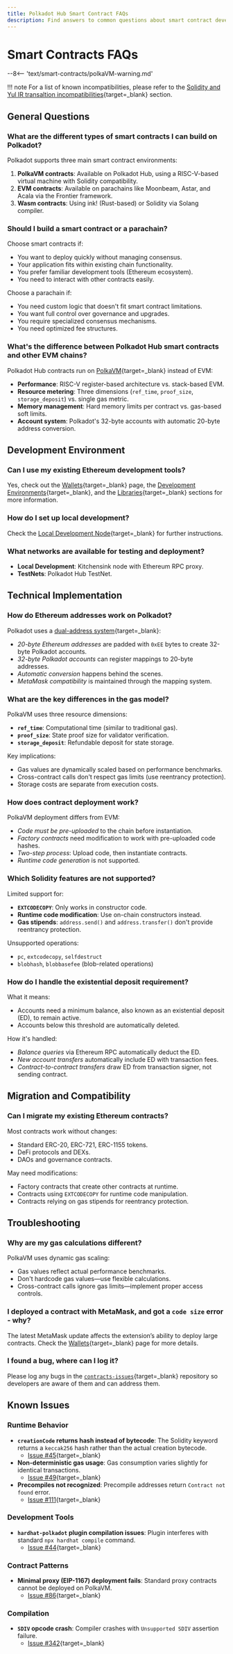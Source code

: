 ```yaml
---
title: Polkadot Hub Smart Contract FAQs
description: Find answers to common questions about smart contract development, deployment, and compatibility in the Polkadot Hub ecosystem.
---
```


# Smart Contracts FAQs

--8<-- 'text/smart-contracts/polkaVM-warning.md'

!!! note
    For a list of known incompatibilities, please refer to the [Solidity and Yul IR transaltion incompatibilities](/polkadot-protocol/smart-contract-basics/evm-vs-polkavm/#solidity-and-yul-ir-translation-incompatibilities){target=\_blank} section.

## General Questions

### What are the different types of smart contracts I can build on Polkadot?

Polkadot supports three main smart contract environments:

1. **PolkaVM contracts**: Available on Polkadot Hub, using a RISC-V-based virtual machine with Solidity compatibility.
2. **EVM contracts**: Available on parachains like Moonbeam, Astar, and Acala via the Frontier framework.
3. **Wasm contracts**: Using ink! (Rust-based) or Solidity via Solang compiler.

### Should I build a smart contract or a parachain?

Choose smart contracts if:

- You want to deploy quickly without managing consensus.
- Your application fits within existing chain functionality.
- You prefer familiar development tools (Ethereum ecosystem).
- You need to interact with other contracts easily.

Choose a parachain if:

- You need custom logic that doesn't fit smart contract limitations.
- You want full control over governance and upgrades.
- You require specialized consensus mechanisms.
- You need optimized fee structures.

### What's the difference between Polkadot Hub smart contracts and other EVM chains?

Polkadot Hub contracts run on [PolkaVM](/polkadot-protocol/smart-contract-basics/polkavm-design){target=\_blank} instead of EVM:

- **Performance**: RISC-V register-based architecture vs. stack-based EVM.
- **Resource metering**: Three dimensions (`ref_time`, `proof_size`, `storage_deposit`) vs. single gas metric.
- **Memory management**: Hard memory limits per contract vs. gas-based soft limits.
- **Account system**: Polkadot's 32-byte accounts with automatic 20-byte address conversion.

## Development Environment

### Can I use my existing Ethereum development tools?

Yes, check out the [Wallets](/develop/smart-contracts/wallets){target=\_blank} page, the [Development Environments](/develop/smart-contracts/dev-environments/){target=\_blank}, and the [Libraries](/develop/smart-contracts/libraries/){target=\_blank} sections for more information.

### How do I set up local development?

Check the [Local Development Node](/develop/smart-contracts/local-development-node){target=\_blank} for further instructions.

### What networks are available for testing and deployment?

- **Local Development**: Kitchensink node with Ethereum RPC proxy.
- **TestNets**: Polkadot Hub TestNet.

## Technical Implementation

### How do Ethereum addresses work on Polkadot?

Polkadot uses a [dual-address system](/polkadot-protocol/smart-contract-basics/evm-vs-polkavm#account-management-comparison){target=\_blank}:

- _20-byte Ethereum addresses_ are padded with `0xEE` bytes to create 32-byte Polkadot accounts.
- _32-byte Polkadot accounts_ can register mappings to 20-byte addresses.
- _Automatic conversion_ happens behind the scenes.
- _MetaMask compatibility_ is maintained through the mapping system.

### What are the key differences in the gas model?

PolkaVM uses three resource dimensions:

- **`ref_time`**: Computational time (similar to traditional gas).
- **`proof_size`**: State proof size for validator verification.
- **`storage_deposit`**: Refundable deposit for state storage.

Key implications:

- Gas values are dynamically scaled based on performance benchmarks.
- Cross-contract calls don't respect gas limits (use reentrancy protection).
- Storage costs are separate from execution costs.

### How does contract deployment work?

PolkaVM deployment differs from EVM:

- _Code must be pre-uploaded_ to the chain before instantiation.
- _Factory contracts_ need modification to work with pre-uploaded code hashes.
- _Two-step process_: Upload code, then instantiate contracts.
- _Runtime code generation_ is not supported.

### Which Solidity features are not supported?

Limited support for:

- **`EXTCODECOPY`**: Only works in constructor code.
- **Runtime code modification**: Use on-chain constructors instead.
- **Gas stipends**: `address.send()` and `address.transfer()` don't provide reentrancy protection.

Unsupported operations:

- `pc`, `extcodecopy`, `selfdestruct`
- `blobhash`, `blobbasefee` (blob-related operations)

### How do I handle the existential deposit requirement?

What it means:

- Accounts need a minimum balance, also known as an existential deposit (ED), to remain active.
- Accounts below this threshold are automatically deleted.

How it's handled:

- _Balance queries_ via Ethereum RPC automatically deduct the ED.
- _New account transfers_ automatically include ED with transaction fees.
- _Contract-to-contract transfers_ draw ED from transaction signer, not sending contract.

## Migration and Compatibility

### Can I migrate my existing Ethereum contracts?

Most contracts work without changes:

- Standard ERC-20, ERC-721, ERC-1155 tokens.
- DeFi protocols and DEXs.
- DAOs and governance contracts.

May need modifications:

- Factory contracts that create other contracts at runtime.
- Contracts using `EXTCODECOPY` for runtime code manipulation.
- Contracts relying on gas stipends for reentrancy protection.

## Troubleshooting

### Why are my gas calculations different?

PolkaVM uses dynamic gas scaling:

- Gas values reflect actual performance benchmarks.
- Don't hardcode gas values—use flexible calculations.
- Cross-contract calls ignore gas limits—implement proper access controls.

### I deployed a contract with MetaMask, and got a `code size` error - why?

The latest MetaMask update affects the extension’s ability to deploy large contracts. Check the [Wallets](/develop/smart-contracts/wallets){target=\_blank} page for more details.

### I found a bug, where can I log it?

Please log any bugs in the [`contracts-issues`](https://github.com/paritytech/contract-issues/issues){target=\_blank} repository so developers are aware of them and can address them.

## Known Issues

### Runtime Behavior

- **`creationCode` returns hash instead of bytecode**: The Solidity keyword returns a `keccak256` hash rather than the actual creation bytecode.
    - [Issue #45](https://github.com/paritytech/contract-issues/issues/45){target=\_blank}
- **Non-deterministic gas usage**: Gas consumption varies slightly for identical transactions.
    - [Issue #49](https://github.com/paritytech/contract-issues/issues/49){target=\_blank}
- **Precompiles not recognized**: Precompile addresses return `Contract not found` error.
    - [Issue #111](https://github.com/paritytech/contract-issues/issues/111){target=\_blank}

### Development Tools

- **`hardhat-polkadot` plugin compilation issues**: Plugin interferes with standard `npx hardhat compile` command.
    - [Issue #44](https://github.com/paritytech/contract-issues/issues/44){target=\_blank}

### Contract Patterns

- **Minimal proxy (EIP-1167) deployment fails**: Standard proxy contracts cannot be deployed on PolkaVM.
    - [Issue #86](https://github.com/paritytech/contract-issues/issues/86){target=\_blank}

### Compilation

- **`SDIV` opcode crash**: Compiler crashes with `Unsupported SDIV` assertion failure.
    - [Issue #342](https://github.com/paritytech/revive/issues/342){target=\_blank}